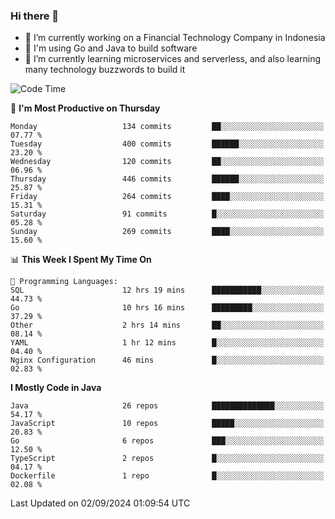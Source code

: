 ### Hi there 👋

<!--
**mazzama/mazzama** is a ✨ _special_ ✨ repository because its `README.md` (this file) appears on your GitHub profile.

Here are some ideas to get you started:

- 🔭 I’m currently working on ...
- 🌱 I’m currently learning ...
- 👯 I’m looking to collaborate on ...
- 🤔 I’m looking for help with ...
- 💬 Ask me about ...
- 📫 How to reach me: ...
- 😄 Pronouns: ...
- ⚡ Fun fact: ...
-->

- 🔭 I’m currently working on a Financial Technology Company in Indonesia
- :gun: I'm using Go and Java to build software
- 🌱 I’m currently learning microservices and serverless, and also learning many technology buzzwords to build it

<!--START_SECTION:waka-->
![Code Time](http://img.shields.io/badge/Code%20Time-3%2C495%20hrs%2042%20mins-blue)

📅 **I'm Most Productive on Thursday** 

```text
Monday                   134 commits         ██░░░░░░░░░░░░░░░░░░░░░░░   07.77 % 
Tuesday                  400 commits         ██████░░░░░░░░░░░░░░░░░░░   23.20 % 
Wednesday                120 commits         ██░░░░░░░░░░░░░░░░░░░░░░░   06.96 % 
Thursday                 446 commits         ██████░░░░░░░░░░░░░░░░░░░   25.87 % 
Friday                   264 commits         ████░░░░░░░░░░░░░░░░░░░░░   15.31 % 
Saturday                 91 commits          █░░░░░░░░░░░░░░░░░░░░░░░░   05.28 % 
Sunday                   269 commits         ████░░░░░░░░░░░░░░░░░░░░░   15.60 % 
```


📊 **This Week I Spent My Time On** 

```text
💬 Programming Languages: 
SQL                      12 hrs 19 mins      ███████████░░░░░░░░░░░░░░   44.73 % 
Go                       10 hrs 16 mins      █████████░░░░░░░░░░░░░░░░   37.29 % 
Other                    2 hrs 14 mins       ██░░░░░░░░░░░░░░░░░░░░░░░   08.14 % 
YAML                     1 hr 12 mins        █░░░░░░░░░░░░░░░░░░░░░░░░   04.40 % 
Nginx Configuration      46 mins             █░░░░░░░░░░░░░░░░░░░░░░░░   02.83 % 
```

**I Mostly Code in Java** 

```text
Java                     26 repos            ██████████████░░░░░░░░░░░   54.17 % 
JavaScript               10 repos            █████░░░░░░░░░░░░░░░░░░░░   20.83 % 
Go                       6 repos             ███░░░░░░░░░░░░░░░░░░░░░░   12.50 % 
TypeScript               2 repos             █░░░░░░░░░░░░░░░░░░░░░░░░   04.17 % 
Dockerfile               1 repo              █░░░░░░░░░░░░░░░░░░░░░░░░   02.08 % 
```




 Last Updated on 02/09/2024 01:09:54 UTC
<!--END_SECTION:waka-->
